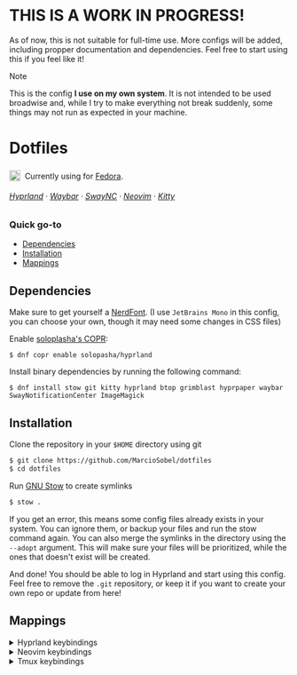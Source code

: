 # THIS IS A WORK IN PROGRESS!
As of now, this is not suitable for full-time use. More configs will be added, including propper documentation and dependencies. Feel free to start using this if you feel like it!

> [!NOTE]
> This is the config **I use on my own system**. It is not intended to be used broadwise and, while I try to make everything not break suddenly, some things may not run as expected in your machine.

# Dotfiles
<img src="https://upload.wikimedia.org/wikipedia/commons/thumb/4/41/Fedora_icon_%282021%29.svg/2089px-Fedora_icon_%282021%29.svg.png" width=20 style="transform: translateY(20%)">&nbsp; Currently using for [Fedora](https://fedoraproject.org/).

###### [Hyprland](https://hyprland.org/) · [Waybar](https://github.com/Alexays/Waybar) · [SwayNC](https://github.com/ErikReider/SwayNotificationCenter) · [Neovim](https://neovim.io/) · [Kitty](https://sw.kovidgoyal.net/kitty/)

### Quick go-to
- [Dependencies](#dependencies)
- [Installation](#installation)
- [Mappings](#mappings)

## Dependencies

Make sure to get yourself a [NerdFont](https://www.nerdfonts.com/). (I use `JetBrains Mono` in this config, you can choose your own, though it may need some changes in CSS files)

Enable [soloplasha's COPR](https://copr.fedorainfracloud.org/coprs/solopasha/hyprland):
```
$ dnf copr enable solopasha/hyprland
```

Install binary dependencies by running the following command:
```
$ dnf install stow git kitty hyprland btop grimblast hyprpaper waybar SwayNotificationCenter ImageMagick
```

## Installation

Clone the repository in your `$HOME` directory using git
```bash
$ git clone https://github.com/MarcioSobel/dotfiles
$ cd dotfiles
```
Run [GNU Stow](https://www.gnu.org/software/stow/) to create symlinks
```bash
$ stow .
```
If you get an error, this means some config files already exists in your system. You can ignore them, or backup your files and run the stow command again. You can also merge the symlinks in the directory using the `--adopt` argument. This will make sure your files will be prioritized, while the ones that doesn't exist will be created.

And done! You should be able to log in Hyprland and start using this config. Feel free to remove the `.git` repository, or keep it if you want to create your own repo or update from here!

## Mappings
<details>
<summary>Hyprland keybindings</summary>

| Keybind | Description |
| :--- | :--- |
| <kbd>Super</kbd> + <kbd>Q</kbd> | Open terminal (kitty) |
| <kbd>Super</kbd> + <kbd>R</kbd> | Open Launcher |
| <kbd>Super</kbd> + <kbd>E</kbd> | Open file explorer |
| <kbd>Super</kbd> + <kbd>C</kbd> | Close window |
| <kbd>Super</kbd> + <kbd>M</kbd> | Log out |
| <kbd>Super</kbd> + <kbd>🖰 LMB</kbd> | Move window |
| <kbd>Super</kbd> + <kbd>🖰 RMB</kbd> | Resize window |
| <kbd>Super</kbd> + <kbd>🖰 Scroll</kbd> | Change workspace |
| <kbd>Super</kbd> + <kbd>[1-0]</kbd> | Go to workspace [1-10] |
| <kbd>Super</kbd> + <kbd>⇧ Shift</kbd> + <kbd>[1-0]</kbd> | Move active window to workspace [1-10] |
| <kbd>Super</kbd> + <kbd>⇧ Shift</kbd> + <kbd>Esc</kbd> | Open btop |
| <kbd>Prtscrn</kbd> | Select area to print and copy to clipboard |
| <kbd>Super</kbd> + <kbd>V</kbd> | Toggle floating window |
| <kbd>Super</kbd> + <kbd>P</kbd> | Toggle pseudo tiling |
| <kbd>Super</kbd> + <kbd>J</kbd> | Toggle window arragement (vertical/horizontal) |
| <kbd>Super</kbd> + <kbd>⇥ Tab</kbd> | Change window focus |
| <kbd>Super</kbd> + <kbd>←</kbd> | Focus left window |
| <kbd>Super</kbd> + <kbd>→</kbd> | Focus right window |
| <kbd>Super</kbd> + <kbd>↑</kbd> | Focus upper window |
| <kbd>Super</kbd> + <kbd>↓</kbd> | Focus lower window |
| <kbd>Super</kbd> + <kbd>⇧ Shift</kbd> + <kbd>←</kbd> | Move window left |
| <kbd>Super</kbd> + <kbd>⇧ Shift</kbd> + <kbd>→</kbd> | Move window right |
| <kbd>Super</kbd> + <kbd>⇧ Shift</kbd> + <kbd>↑</kbd> | Move window up |
| <kbd>Super</kbd> + <kbd>⇧ Shift</kbd> + <kbd>↓</kbd> | Move window down |
| <kbd>Super</kbd> + <kbd>⇧ Shift</kbd> + <kbd>H</kbd> | Move window left |
| <kbd>Super</kbd> + <kbd>⇧ Shift</kbd> + <kbd>L</kbd> | Move window right |
| <kbd>Super</kbd> + <kbd>⇧ Shift</kbd> + <kbd>K</kbd> | Move window up |
| <kbd>Super</kbd> + <kbd>⇧ Shift</kbd> + <kbd>J</kbd> | Move window down |
</details>

<details>
<summary>Neovim keybindings</summary>

> Note: The `leader key` set for Neovim in this config is <kbd>␣ Space</kbd> 

> Note: If you press `<leader>`, a popup showing available keybinds should appear.

| Keybind | Description |
| :--- | :--- |
| <kbd>Leader</kbd> + <kbd>e</kbd> | Toggle File Explorer |
| <kbd>Ctrl</kbd> + <kbd>n</kbd> | Focus File Explorer |
| <kbd>Leader</kbd> + <kbd>p</kbd> | Paste without overwritting current buffer |
| <kbd>Leader</kbd> + <kbd>d</kbd> | Delete without overwritting current buffer |
| <kbd>Leader</kbd> + <kbd>y</kbd> | Copy to system clipboard |
| <kbd>Leader</kbd> + <kbd>Y</kbd> | Copy to system clipboard |
| <kbd>Leader</kbd> + <kbd>/</kbd> | Comment line (broken?) |
| <kbd>Leader</kbd> + <kbd>s</kbd> + <kbd>p</kbd> + <kbd>v</kbd> | Split window vertically |
| <kbd>Leader</kbd> + <kbd>s</kbd> + <kbd>p</kbd> + <kbd>h</kbd> | Split window horizontally |
| <kbd>Leader</kbd> + <kbd>f</kbd> + <kbd>f</kbd> | Find files |
| <kbd>Leader</kbd> + <kbd>f</kbd> + <kbd>a</kbd> | Find all files (including hidden and ignored by git) |
| <kbd>Leader</kbd> + <kbd>f</kbd> + <kbd>b</kbd> | Find buffer |
| <kbd>Leader</kbd> + <kbd>f</kbd> + <kbd>d</kbd> | LSP Diagnostics |
| <kbd>Leader</kbd> + <kbd>g</kbd> + <kbd>b</kbd> | Git blame line |
| <kbd>Leader</kbd> + <kbd>g</kbd> + <kbd>s</kbd> | Show git status |
| <kbd>Leader</kbd> + <kbd>g</kbd> + <kbd>c</kbd> + <kbd>b</kbd> | Show git branches |
| <kbd>⇥ Tab</kbd> | Go to next buffer |
| <kbd>⇧ Shift</kbd> + <kbd>⇥ Tab</kbd> | Go to previous buffer |
| <kbd>Leader</kbd> + <kbd>x</kbd> | Close current buffer |
| <kbd>Ctrl</kbd> + <kbd>s</kbd> | Save buffer |
| <kbd>Leader</kbd> + <kbd>m</kbd> + <kbd>d</kbd> + <kbd>p</kbd> | Toggle markdown preview |
</details>

<details>
<summary>Tmux keybindings</summary>

> Note: The `prefix key` set for tmux in this config is <kbd>Ctrl</kbd> + <kbd>␣ Space</kbd> 

| Keybind | Description |
| :--- | :--- |
| <kbd>Prefix</kbd> + <kbd>Ctrl</kbd> + <kbd>s</kbd> | Save session |
| <kbd>Prefix</kbd> + <kbd>Ctrl</kbd> + <kbd>r</kbd> | Restore session |
| <kbd>Ctrl</kbd> + <kbd>Alt</kbd> + <kbd>h</kbd> | Go to previous window |
| <kbd>Ctrl</kbd> + <kbd>Alt</kbd> + <kbd>l</kbd> | Go to next window |
</details>
